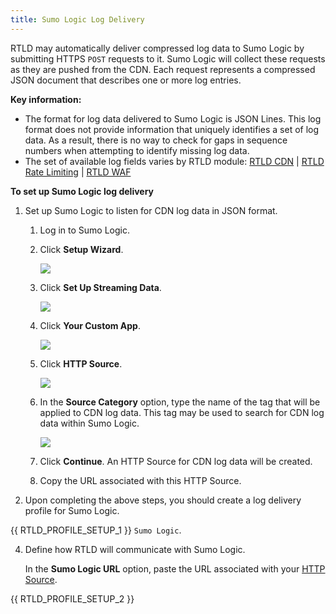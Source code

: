 ```yaml
---
title: Sumo Logic Log Delivery
---
```


RTLD may automatically deliver compressed log data to Sumo Logic by submitting HTTPS `POST` requests to it. Sumo Logic will collect these requests as they are pushed from the CDN. Each request represents a compressed JSON document that describes one or more log entries.

**Key information:**

-   The format for log data delivered to Sumo Logic is JSON Lines. This log format does not provide information that uniquely identifies a set of log data. As a result, there is no way to check for gaps in sequence numbers when attempting to identify missing log data.
-   The set of available log fields varies by RTLD module: [RTLD CDN](/guides/logs/rtld/log_fields_rtld_cdn) | [RTLD Rate Limiting](/guides/logs/rtld/log_fields_rtld_rate_limiting) | [RTLD WAF](/guides/logs/rtld/log_fields_rtld_waf)

**To set up Sumo Logic log delivery**

1.  Set up Sumo Logic to listen for CDN log data in JSON format.
    
    1.  Log in to Sumo Logic.
    2.  Click **Setup Wizard**.
        
        ![](/images/v7/logs/sumo-logic-1.png)
        
    3.  Click **Set Up Streaming Data**.
        
        ![](/images/v7/logs/sumo-logic-2.png?width=500)
        
    4.  Click **Your Custom App**.
        
        ![](/images/v7/logs/sumo-logic-3.png)

        <a id="http-source" />

    5.  Click **HTTP Source**.
        
        ![](/images/v7/logs/sumo-logic-4.png?width=500)
        
    6.  In the **Source Category** option, type the name of the tag that will be applied to CDN log data. This tag may be used to search for CDN log data within Sumo Logic.
        
        ![](/images/v7/logs/sumo-logic-5.png)
        
    7.  Click **Continue**. An HTTP Source for CDN log data will be created.
    8.  Copy the URL associated with this HTTP Source.

2.  Upon completing the above steps, you should create a log delivery profile for Sumo Logic.

{{ RTLD_PROFILE_SETUP_1 }} `Sumo Logic`.

4.  Define how RTLD will communicate with Sumo Logic.

    In the **Sumo Logic URL** option, paste the URL associated with your [HTTP Source](#http-source).

{{ RTLD_PROFILE_SETUP_2 }}
